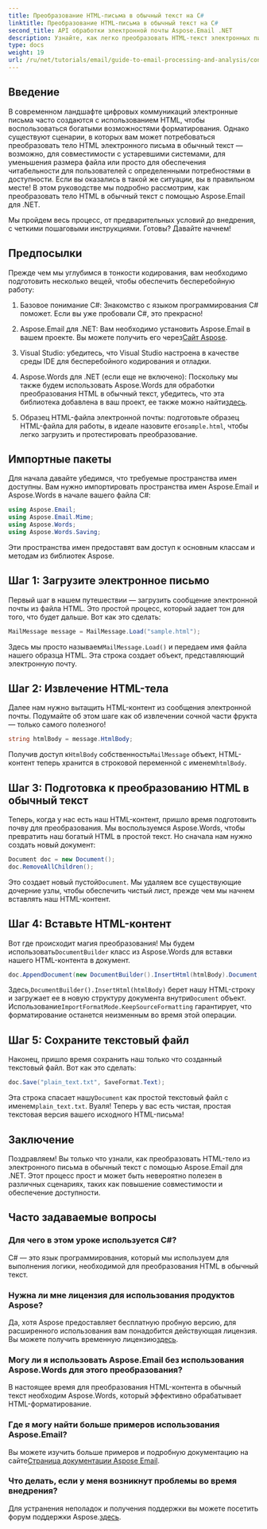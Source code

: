 ```yaml
---
title: Преобразование HTML-письма в обычный текст на C#
linktitle: Преобразование HTML-письма в обычный текст на C#
second_title: API обработки электронной почты Aspose.Email .NET
description: Узнайте, как легко преобразовать HTML-текст электронных писем в обычный текст с помощью Aspose.Email для .NET в этом подробном пошаговом руководстве.
type: docs
weight: 19
url: /ru/net/tutorials/email/guide-to-email-processing-and-analysis/convert-html-email-to-plain-text/
---
```

## Введение

В современном ландшафте цифровых коммуникаций электронные письма часто создаются с использованием HTML, чтобы воспользоваться богатыми возможностями форматирования. Однако существуют сценарии, в которых вам может потребоваться преобразовать тело HTML электронного письма в обычный текст — возможно, для совместимости с устаревшими системами, для уменьшения размера файла или просто для обеспечения читабельности для пользователей с определенными потребностями в доступности. Если вы оказались в такой же ситуации, вы в правильном месте! В этом руководстве мы подробно рассмотрим, как преобразовать тело HTML в обычный текст с помощью Aspose.Email для .NET. 

Мы пройдем весь процесс, от предварительных условий до внедрения, с четкими пошаговыми инструкциями. Готовы? Давайте начнем!

## Предпосылки

Прежде чем мы углубимся в тонкости кодирования, вам необходимо подготовить несколько вещей, чтобы обеспечить бесперебойную работу:

1. Базовое понимание C#: Знакомство с языком программирования C# поможет. Если вы уже пробовали C#, это прекрасно!

2. Aspose.Email для .NET: Вам необходимо установить Aspose.Email в вашем проекте. Вы можете получить его через[Сайт Aspose](https://releases.aspose.com/email/net/).

3. Visual Studio: убедитесь, что Visual Studio настроена в качестве среды IDE для бесперебойного кодирования и отладки.

4.  Aspose.Words для .NET (если еще не включено): Поскольку мы также будем использовать Aspose.Words для обработки преобразования HTML в обычный текст, убедитесь, что эта библиотека добавлена в ваш проект, ее также можно найти[здесь](https://releases.aspose.com/words/net/).

5.  Образец HTML-файла электронной почты: подготовьте образец HTML-файла для работы, в идеале назовите его`sample.html`, чтобы легко загрузить и протестировать преобразование.

## Импортные пакеты

Для начала давайте убедимся, что требуемые пространства имен доступны. Вам нужно импортировать пространства имен Aspose.Email и Aspose.Words в начале вашего файла C#:

```csharp
using Aspose.Email;
using Aspose.Email.Mime;
using Aspose.Words;
using Aspose.Words.Saving;
```

Эти пространства имен предоставят вам доступ к основным классам и методам из библиотек Aspose.

## Шаг 1: Загрузите электронное письмо

Первый шаг в нашем путешествии — загрузить сообщение электронной почты из файла HTML. Это простой процесс, который задает тон для того, что будет дальше. Вот как это сделать:

```csharp
MailMessage message = MailMessage.Load("sample.html");
```

 Здесь мы просто называем`MailMessage.Load()` и передаем имя файла нашего образца HTML. Эта строка создает объект, представляющий электронную почту.

## Шаг 2: Извлечение HTML-тела

Далее нам нужно вытащить HTML-контент из сообщения электронной почты. Подумайте об этом шаге как об извлечении сочной части фрукта — только самого полезного!

```csharp
string htmlBody = message.HtmlBody;
```

 Получив доступ к`HtmlBody` собственность`MailMessage` объект, HTML-контент теперь хранится в строковой переменной с именем`htmlBody`.

## Шаг 3: Подготовка к преобразованию HTML в обычный текст

Теперь, когда у нас есть наш HTML-контент, пришло время подготовить почву для преобразования. Мы воспользуемся Aspose.Words, чтобы превратить наш богатый HTML в простой текст. Но сначала нам нужно создать новый документ:

```csharp
Document doc = new Document();
doc.RemoveAllChildren();
```

 Это создает новый пустой`Document`. Мы удаляем все существующие дочерние узлы, чтобы обеспечить чистый лист, прежде чем мы начнем вставлять наш HTML-контент.

## Шаг 4: Вставьте HTML-контент

 Вот где происходит магия преобразования! Мы будем использовать`DocumentBuilder` класс из Aspose.Words для вставки нашего HTML-контента в документ. 

```csharp
doc.AppendDocument(new DocumentBuilder().InsertHtml(htmlBody).Document, ImportFormatMode.KeepSourceFormatting);
```

 Здесь,`DocumentBuilder().InsertHtml(htmlBody)` берет нашу HTML-строку и загружает ее в новую структуру документа внутри`Document` объект. Использование`ImportFormatMode.KeepSourceFormatting` гарантирует, что форматирование останется неизменным во время этой операции.

## Шаг 5: Сохраните текстовый файл

Наконец, пришло время сохранить наш только что созданный текстовый файл. Вот как это сделать:

```csharp
doc.Save("plain_text.txt", SaveFormat.Text);
```

 Эта строка спасает нашу`Document` как простой текстовый файл с именем`plain_text.txt`. Вуаля! Теперь у вас есть чистая, простая текстовая версия вашего исходного HTML-письма!

## Заключение

Поздравляем! Вы только что узнали, как преобразовать HTML-тело из электронного письма в обычный текст с помощью Aspose.Email для .NET. Этот процесс прост и может быть невероятно полезен в различных сценариях, таких как повышение совместимости и обеспечение доступности. 

## Часто задаваемые вопросы

### Для чего в этом уроке используется C#?  
C# — это язык программирования, который мы используем для выполнения логики, необходимой для преобразования HTML в обычный текст.

### Нужна ли мне лицензия для использования продуктов Aspose?  
 Да, хотя Aspose предоставляет бесплатную пробную версию, для расширенного использования вам понадобится действующая лицензия. Вы можете получить временную лицензию[здесь](https://purchase.conholdate.com/temporary-license/).

### Могу ли я использовать Aspose.Email без использования Aspose.Words для этого преобразования?  
В настоящее время для преобразования HTML-контента в обычный текст необходим Aspose.Words, который эффективно обрабатывает HTML-форматирование.

### Где я могу найти больше примеров использования Aspose.Email?  
 Вы можете изучить больше примеров и подробную документацию на сайте[Страница документации Aspose Email](https://reference.aspose.com/email/net/).

### Что делать, если у меня возникнут проблемы во время внедрения?  
 Для устранения неполадок и получения поддержки вы можете посетить форум поддержки Aspose.[здесь](https://forum.aspose.com/c/email/12/).
